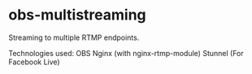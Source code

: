 # obs-multistreaming
Streaming to multiple RTMP endpoints.

Technologies used:
OBS
Nginx (with nginx-rtmp-module)
Stunnel (For Facebook Live)
